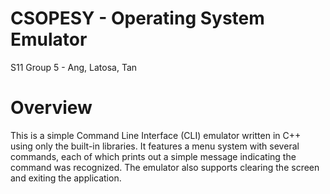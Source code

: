 # CSOPESY - Operating System Emulator 
S11 Group 5 - Ang, Latosa, Tan

# Overview
This is a simple Command Line Interface (CLI) emulator written in C++ using only the built-in libraries. It features a menu system with several commands, each of which prints out a simple message indicating the command was recognized. The emulator also supports clearing the screen and exiting the application.

